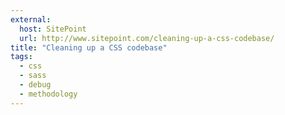 ```yaml
---
external:
  host: SitePoint
  url: http://www.sitepoint.com/cleaning-up-a-css-codebase/
title: "Cleaning up a CSS codebase"
tags: 
  - css
  - sass
  - debug
  - methodology
---
```

